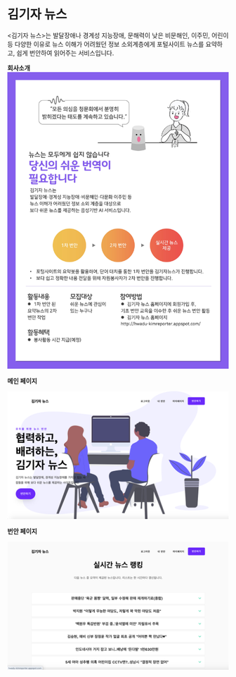 # 김기자 뉴스 

<김기자 뉴스>는 발달장애나 경계성 지능장애, 문해력이 낮은 비문해인, 이주민, 어린이 등 다양한 이유로 뉴스 이해가 어려웠던 정보 소외계층에게 포털사이트 뉴스를 요약하고, 쉽게 번안하여 읽어주는 서비스입니다.

**회사소개**
![company_title](./src/main/webapp/resources/images/samples/company_title.jpg)

**메인 페이지**

![main](./src/main/webapp/resources/images/samples/main.png)

**번안 페이지**

![listAll](./src/main/webapp/resources/images/samples/listAll.png)
